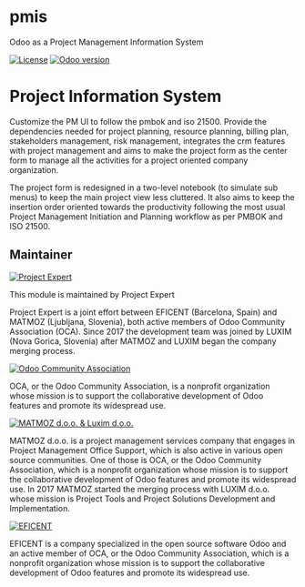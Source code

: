 # pmis
Odoo as a Project Management Information System

[![License](https://img.shields.io/badge/licence-AGPL--3-blue.svg)](http://www.gnu.org/licenses/agpl-3.0-standalone.html)
[![Odoo version](https://img.shields.io/badge/Odoo-10.0-brightgreen.svg?style=flat-square)]()

Project Information System
==============================

Customize the PM UI to follow the pmbok and iso 21500. Provide the dependencies
needed for project planning, resource planning, billing plan, stakeholders
management, risk management, integrates the crm features with project
management and aims to make the project form as the center form to manage all
the activities for a project oriented company organization.

The project form is redesigned in a two-level notebook (to simulate sub menus)
to keep the main project view less cluttered. It also aims to keep the
insertion order oriented towards the productivity following the most usual
Project Management Initiation and Planning workflow as per PMBOK and ISO 21500.

Maintainer
----------

[![Project Expert](https://www.luxim.si/wp-content/uploads/2017/12/pexpert_alt.png)](http://project.expert)

This module is maintained by Project Expert

Project Expert is a joint effort between EFICENT (Barcelona, Spain) and MATMOZ
(Ljubljana, Slovenia), both active members of Odoo Community Association (OCA).
Since 2017 the development team was joined by LUXIM (Nova Gorica, Slovenia)
after MATMOZ and LUXIM began the company merging process.

[![Odoo Community Association](https://www.luxim.si/wp-content/uploads/2017/12/odoo_oca_128.png)](http://odoo-community.org)

OCA, or the Odoo Community Association, is a nonprofit organization whose
mission is to support the collaborative development of Odoo features and
promote its widespread use.

[![MATMOZ d.o.o. & Luxim d.o.o.](https://www.luxim.si/wp-content/uploads/2017/12/matmozluxim.png)](https://www.luxim.si)

MATMOZ d.o.o. is a project management services company that engages in Project
Management Office Support, which is also active in various open source
communities. One of those is OCA, or the Odoo Community Association, which is
a nonprofit organization whose mission is to support the collaborative
development of Odoo features and promote its widespread use. In 2017 MATMOZ
started the merging process with LUXIM d.o.o. whose mission is Project Tools
and Project Solutions Development and Implementation.

[![EFICENT](http://www.eficent.com/wordpress/wp-content/uploads/2012/09/eficent_logo.png)](http://www.eficent.com)

EFICENT is a company specialized in the open source software Odoo and an
active member of OCA, or the Odoo Community Association, which is a nonprofit
organization whose mission is to support the collaborative development of Odoo
features and promote its widespread use.
